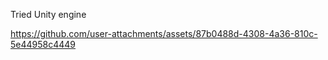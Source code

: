Tried Unity engine

https://github.com/user-attachments/assets/87b0488d-4308-4a36-810c-5e44958c4449

